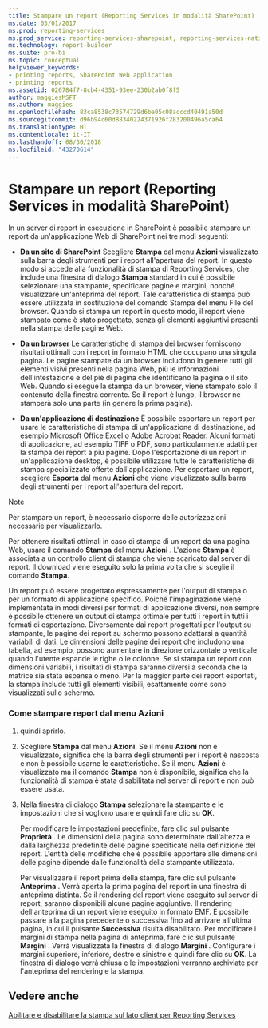 ```yaml
---
title: Stampare un report (Reporting Services in modalità SharePoint) | Microsoft Docs
ms.date: 03/01/2017
ms.prod: reporting-services
ms.prod_service: reporting-services-sharepoint, reporting-services-native
ms.technology: report-builder
ms.suite: pro-bi
ms.topic: conceptual
helpviewer_keywords:
- printing reports, SharePoint Web application
- printing reports
ms.assetid: 026784f7-8cb4-4351-93ee-230b2ab0f8f5
author: maggiesMSFT
ms.author: maggies
ms.openlocfilehash: 83ca8538c73574729d6be05c08acccd40491a50d
ms.sourcegitcommit: d96b94c60d88340224371926f283200496a5ca64
ms.translationtype: HT
ms.contentlocale: it-IT
ms.lasthandoff: 08/30/2018
ms.locfileid: "43270614"
---
```

# <a name="print-a-report-reporting-services-in-sharepoint-mode"></a>Stampare un report (Reporting Services in modalità SharePoint)
  In un server di report in esecuzione in SharePoint è possibile stampare un report da un'applicazione Web di SharePoint nei tre modi seguenti:  
  
-   **Da un sito di SharePoint** Scegliere **Stampa** dal menu **Azioni** visualizzato sulla barra degli strumenti per i report all'apertura del report. In questo modo si accede alla funzionalità di stampa di Reporting Services, che include una finestra di dialogo **Stampa** standard in cui è possibile selezionare una stampante, specificare pagine e margini, nonché visualizzare un'anteprima del report. Tale caratteristica di stampa può essere utilizzata in sostituzione del comando Stampa del menu File del browser. Quando si stampa un report in questo modo, il report viene stampato come è stato progettato, senza gli elementi aggiuntivi presenti nella stampa delle pagine Web.  
  
-   **Da un browser** Le caratteristiche di stampa dei browser forniscono risultati ottimali con i report in formato HTML che occupano una singola pagina. Le pagine stampate da un browser includono in genere tutti gli elementi visivi presenti nella pagina Web, più le informazioni dell'intestazione e del piè di pagina che identificano la pagina o il sito Web. Quando si esegue la stampa da un browser, viene stampato solo il contenuto della finestra corrente. Se il report è lungo, il browser ne stamperà solo una parte (in genere la prima pagina).  
  
-   **Da un'applicazione di destinazione** È possibile esportare un report per usare le caratteristiche di stampa di un'applicazione di destinazione, ad esempio Microsoft Office Excel o Adobe Acrobat Reader. Alcuni formati di applicazione, ad esempio TIFF o PDF, sono particolarmente adatti per la stampa dei report a più pagine. Dopo l'esportazione di un report in un'applicazione desktop, è possibile utilizzare tutte le caratteristiche di stampa specializzate offerte dall'applicazione. Per esportare un report, scegliere **Esporta** dal menu **Azioni** che viene visualizzato sulla barra degli strumenti per i report all'apertura del report.  
  
> [!NOTE]  
>  Per stampare un report, è necessario disporre delle autorizzazioni necessarie per visualizzarlo.  
  
 Per ottenere risultati ottimali in caso di stampa di un report da una pagina Web, usare il comando **Stampa** del menu **Azioni** . L'azione **Stampa** è associata a un controllo client di stampa che viene scaricato dal server di report. Il download viene eseguito solo la prima volta che si sceglie il comando **Stampa**.  
  
 Un report può essere progettato espressamente per l'output di stampa o per un formato di applicazione specifico. Poiché l'impaginazione viene implementata in modi diversi per formati di applicazione diversi, non sempre è possibile ottenere un output di stampa ottimale per tutti i report in tutti i formati di esportazione. Diversamente dai report progettati per l'output su stampante, le pagine dei report su schermo possono adattarsi a quantità variabili di dati. Le dimensioni delle pagine dei report che includono una tabella, ad esempio, possono aumentare in direzione orizzontale o verticale quando l'utente espande le righe o le colonne. Se si stampa un report con dimensioni variabili, i risultati di stampa saranno diversi a seconda che la matrice sia stata espansa o meno. Per la maggior parte dei report esportati, la stampa include tutti gli elementi visibili, esattamente come sono visualizzati sullo schermo.  
  
### <a name="how-to-print-reports-from-the-actions-menu"></a>Come stampare report dal menu Azioni  
  
1.  quindi aprirlo.  
  
2.  Scegliere **Stampa** dal menu **Azioni**. Se il menu **Azioni** non è visualizzato, significa che la barra degli strumenti per i report è nascosta e non è possibile usarne le caratteristiche. Se il menu **Azioni** è visualizzato ma il comando **Stampa** non è disponibile, significa che la funzionalità di stampa è stata disabilitata nel server di report e non può essere usata.  
  
3.  Nella finestra di dialogo **Stampa** selezionare la stampante e le impostazioni che si vogliono usare e quindi fare clic su **OK**.  
  
     Per modificare le impostazioni predefinite, fare clic sul pulsante **Proprietà** . Le dimensioni della pagina sono determinate dall'altezza e dalla larghezza predefinite delle pagine specificate nella definizione del report. L'entità delle modifiche che è possibile apportare alle dimensioni delle pagine dipende dalle funzionalità della stampante utilizzata.  
  
     Per visualizzare il report prima della stampa, fare clic sul pulsante **Anteprima** . Verrà aperta la prima pagina del report in una finestra di anteprima distinta. Se il rendering del report viene eseguito sul server di report, saranno disponibili alcune pagine aggiuntive. Il rendering dell'anteprima di un report viene eseguito in formato EMF. È possibile passare alla pagina precedente o successiva fino ad arrivare all'ultima pagina, in cui il pulsante **Successiva** risulta disabilitato. Per modificare i margini di stampa nella pagina di anteprima, fare clic sul pulsante **Margini** . Verrà visualizzata la finestra di dialogo **Margini** . Configurare i margini superiore, inferiore, destro e sinistro e quindi fare clic su **OK**. La finestra di dialogo verrà chiusa e le impostazioni verranno archiviate per l'anteprima del rendering e la stampa.  
  
## <a name="see-also"></a>Vedere anche  
 [Abilitare e disabilitare la stampa sul lato client per Reporting Services](../../reporting-services/report-server/enable-and-disable-client-side-printing-for-reporting-services.md)  
  
  
